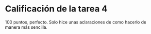# Calificación de la tarea 4

100 puntos, perfecto. Solo hice unas aclaraciones de como hacerlo de manera más sencilla.


